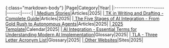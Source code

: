 {:class="markdown-body"}
|Page|Category|Year|
|:------------------------|------:|----:|
|[  Medium Stories]( https://medium.com/@varada)|Articles|2025|
|[  TK in Writing and Drafting - Complete Guide]( /tk.html)|Articles|2025|
|[  The Five Stages of AI Integration - From Gold Rush to Autonomous Agents]( /ai-integration.html)|Articles|2025|
|[  2025 Template]( /calendar/calendar-y-2025.html)|Calendar|2025|
|[  AI Integration - Essential Terms for Understanding Modern AI Implementation]( /glossary-ai-integration.html)|Glossary|2025|
|[  TLA - Three Letter Acronym List]( /html/tla.html)|Glossary|2025|
|[  Other Websites]( /websites.html)|Sites|2025|